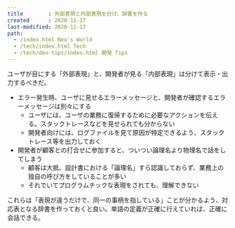 ```yaml
---
title        : 外部表現と内部表現を分け、辞書を作る
created      : 2020-11-17
last-modified: 2020-11-17
path:
  - /index.html Neo's World
  - /tech/index.html Tech
  - /tech/dev-tips/index.html 開発 Tips
---
```


ユーザが目にする「外部表現」と、開発者が見る「内部表現」は分けて表示・出力するべきだ。

- エラー発生時、ユーザに見せるエラーメッセージと、開発者が確認するエラーメッセージは別々にする
  - ユーザには、ユーザの業務に復帰するために必要なアクションを伝える。スタックトレースなどを見せられても分からない
  - 開発者向けには、ログファイルを見て原因が特定できるよう、スタックトレース等を出力しておく
- 開発者が顧客との打合せに参加すると、ついつい論理名より物理名で話をしてしまう
  - 顧客は大抵、設計書における「論理名」すら認識しておらず、業務上の独自の呼び方をしていることが多い
  - それでいてプログラムチックな表現をされても、理解できない

これらは「表現が違うだけで、同一の事柄を指している」ことが分かるよう、対応表となる辞書を作っておくと良い。単語の定義が正確に行えていれば、正確に会話できる。
